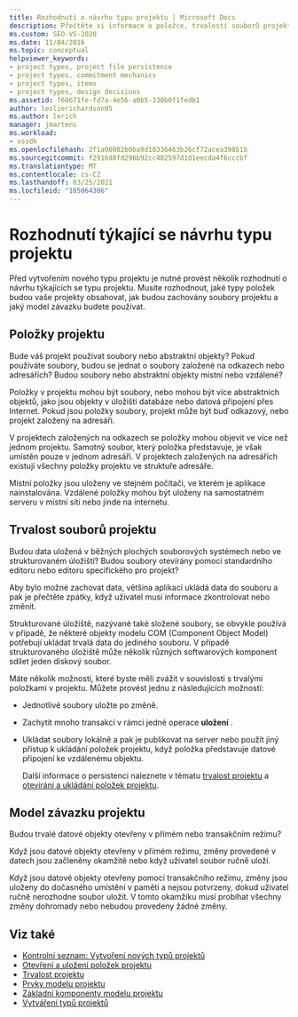 ```yaml
---
title: Rozhodnutí o návrhu typu projektu | Microsoft Docs
description: Přečtěte si informace o položce, trvalosti souborů projektu a závazku pro rozhodování o návrhu nástroje, který je třeba provést před rozšiřováním sady Visual Studio vytvořením nového typu projektu.
ms.custom: SEO-VS-2020
ms.date: 11/04/2016
ms.topic: conceptual
helpviewer_keywords:
- project types, project file persistence
- project types, commitment mechanics
- project types, items
- project types, design decisions
ms.assetid: f68671fe-fd7a-4e56-a0b5-330b0f1fedb1
author: leslierichardson95
ms.author: lerich
manager: jmartens
ms.workload:
- vssdk
ms.openlocfilehash: 2f1a90082b0ba9d18336463b26cf72acea39851b
ms.sourcegitcommit: f2916d8fd296b92cc402597d1d1eecda4f6cccbf
ms.translationtype: MT
ms.contentlocale: cs-CZ
ms.lasthandoff: 03/25/2021
ms.locfileid: "105064306"
---
```

# <a name="project-type-design-decisions"></a>Rozhodnutí týkající se návrhu typu projektu
Před vytvořením nového typu projektu je nutné provést několik rozhodnutí o návrhu týkajících se typu projektu. Musíte rozhodnout, jaké typy položek budou vaše projekty obsahovat, jak budou zachovány soubory projektu a jaký model závazku budete používat.

## <a name="project-items"></a>Položky projektu
 Bude váš projekt používat soubory nebo abstraktní objekty? Pokud používáte soubory, budou se jednat o soubory založené na odkazech nebo adresářích? Budou soubory nebo abstraktní objekty místní nebo vzdálené?

 Položky v projektu mohou být soubory, nebo mohou být více abstraktních objektů, jako jsou objekty v úložišti databáze nebo datová připojení přes Internet. Pokud jsou položky soubory, projekt může být buď odkazový, nebo projekt založený na adresáři.

 V projektech založených na odkazech se položky mohou objevit ve více než jednom projektu. Samotný soubor, který položka představuje, je však umístěn pouze v jednom adresáři. V projektech založených na adresářích existují všechny položky projektu ve struktuře adresáře.

 Místní položky jsou uloženy ve stejném počítači, ve kterém je aplikace nainstalována. Vzdálené položky mohou být uloženy na samostatném serveru v místní síti nebo jinde na internetu.

## <a name="project-file-persistence"></a>Trvalost souborů projektu
 Budou data uložená v běžných plochých souborových systémech nebo ve strukturovaném úložišti? Budou soubory otevírány pomocí standardního editoru nebo editoru specifického pro projekt?

 Aby bylo možné zachovat data, většina aplikací ukládá data do souboru a pak je přečtěte zpátky, když uživatel musí informace zkontrolovat nebo změnit.

 Strukturované úložiště, nazývané také složené soubory, se obvykle používá v případě, že některé objekty modelu COM (Component Object Model) potřebují ukládat trvalá data do jediného souboru. V případě strukturovaného úložiště může několik různých softwarových komponent sdílet jeden diskový soubor.

 Máte několik možností, které byste měli zvážit v souvislosti s trvalými položkami v projektu. Můžete provést jednu z následujících možností:

- Jednotlivé soubory uložte po změně.

- Zachytit mnoho transakcí v rámci jedné operace **uložení** .

- Ukládat soubory lokálně a pak je publikovat na server nebo použít jiný přístup k ukládání položek projektu, když položka představuje datové připojení ke vzdálenému objektu.

  Další informace o persistenci naleznete v tématu [trvalost projektu](../../extensibility/internals/project-persistence.md) a [otevírání a ukládání položek projektu](../../extensibility/internals/opening-and-saving-project-items.md).

## <a name="project-commitment-model"></a>Model závazku projektu
 Budou trvalé datové objekty otevřeny v přímém nebo transakčním režimu?

 Když jsou datové objekty otevřeny v přímém režimu, změny provedené v datech jsou začleněny okamžitě nebo když uživatel soubor ručně uloží.

 Když jsou datové objekty otevřeny pomocí transakčního režimu, změny jsou uloženy do dočasného umístění v paměti a nejsou potvrzeny, dokud uživatel ručně nerozhodne soubor uložit. V tomto okamžiku musí probíhat všechny změny dohromady nebo nebudou provedeny žádné změny.

## <a name="see-also"></a>Viz také
- [Kontrolní seznam: Vytvoření nových typů projektů](../../extensibility/internals/checklist-creating-new-project-types.md)
- [Otevření a uložení položek projektu](../../extensibility/internals/opening-and-saving-project-items.md)
- [Trvalost projektu](../../extensibility/internals/project-persistence.md)
- [Prvky modelu projektu](../../extensibility/internals/elements-of-a-project-model.md)
- [Základní komponenty modelu projektu](../../extensibility/internals/project-model-core-components.md)
- [Vytváření typů projektů](../../extensibility/internals/creating-project-types.md)
